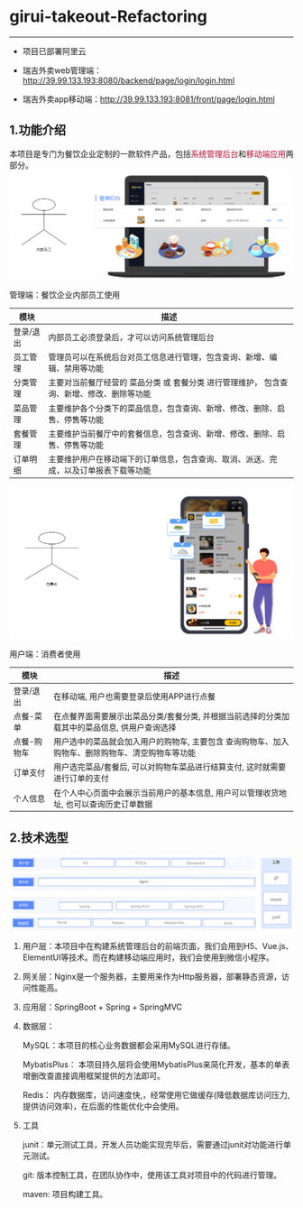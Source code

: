 # girui-takeout-Refactoring

---

- 项目已部署阿里云

- 瑞吉外卖web管理端：http://39.99.133.193:8080/backend/page/login/login.html

- 瑞吉外卖app移动端：http://39.99.133.193:8081/front/page/login.html

## 1.功能介绍

本项目是专门为餐饮企业定制的一款软件产品，包括<font color='#BAOC2F'>系统管理后台</font>和<font color='#BAOC2F'>移动端应用</font>两部分。
![image-20211228173455266](doc/assets/image-20211228173455266.png) 

管理端：餐饮企业内部员工使用

| 模块      | 描述                                                         |
| --------- | ------------------------------------------------------------ |
| 登录/退出 | 内部员工必须登录后，才可以访问系统管理后台                   |
| 员工管理  | 管理员可以在系统后台对员工信息进行管理，包含查询、新增、编辑、禁用等功能 |
| 分类管理  | 主要对当前餐厅经营的 菜品分类 或 套餐分类 进行管理维护， 包含查询、新增、修改、删除等功能 |
| 菜品管理  | 主要维护各个分类下的菜品信息，包含查询、新增、修改、删除、启售、停售等功能 |
| 套餐管理  | 主要维护当前餐厅中的套餐信息，包含查询、新增、修改、删除、启售、停售等功能 |
| 订单明细  | 主要维护用户在移动端下的订单信息，包含查询、取消、派送、完成，以及订单报表下载等功能 |

![image-20211228173624638](doc/assets/image-20211228173624638.png)

用户端：消费者使用

| 模块        | 描述                                                         |
| ----------- | ------------------------------------------------------------ |
| 登录/退出   | 在移动端, 用户也需要登录后使用APP进行点餐                    |
| 点餐-菜单   | 在点餐界面需要展示出菜品分类/套餐分类, 并根据当前选择的分类加载其中的菜品信息, 供用户查询选择 |
| 点餐-购物车 | 用户选中的菜品就会加入用户的购物车, 主要包含 查询购物车、加入购物车、删除购物车、清空购物车等功能 |
| 订单支付    | 用户选完菜品/套餐后, 可以对购物车菜品进行结算支付, 这时就需要进行订单的支付 |
| 个人信息    | 在个人中心页面中会展示当前用户的基本信息, 用户可以管理收货地址, 也可以查询历史订单数据 |

## 2.技术选型

![image-20210726005437857](doc/assets/image-20210726005437857.png)

1.  用户层：本项目中在构建系统管理后台的前端页面，我们会用到H5、Vue.js、ElementUI等技术。而在构建移动端应用时，我们会使用到微信小程序。

2. 网关层：Nginx是一个服务器，主要用来作为Http服务器，部署静态资源，访问性能高。

3. 应用层：SpringBoot + Spring + SpringMVC

4. 数据层：

    MySQL：本项目的核心业务数据都会采用MySQL进行存储。

    MybatisPlus： 本项目持久层将会使用MybatisPlus来简化开发，基本的单表增删改查直接调用框架提供的方法即可。

    Redis： 内存数据库，访问速度快,，经常使用它做缓存(降低数据库访问压力, 提供访问效率)，在后面的性能优化中会使用。

5. 工具

    junit：单元测试工具，开发人员功能实现完毕后，需要通过junit对功能进行单元测试。

    git: 版本控制工具，在团队协作中，使用该工具对项目中的代码进行管理。

    maven: 项目构建工具。

